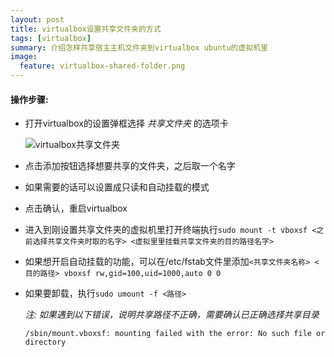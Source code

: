 ```yaml
---
layout: post
title: virtualbox设置共享文件夹的方式
tags: [virtualbox]
summary: 介绍怎样共享宿主主机文件夹到virtualbox ubuntu的虚拟机里
image:
  feature: virtualbox-shared-folder.png
---
```


#### 操作步骤:
* 打开virtualbox的设置弹框选择 *共享文件夹* 的选项卡

   ![virtualbox共享文件夹]({{site.baseurl}}/images/virtualbox-shared-folder.png)

* 点击添加按钮选择想要共享的文件夹，之后取一个名字

* 如果需要的话可以设置成只读和自动挂载的模式

* 点击确认，重启virtualbox

* 进入到刚设置共享文件夹的虚拟机里打开终端执行`sudo mount -t vboxsf <之前选择共享文件夹时取的名字> <虚拟里里挂载共享文件夹的目的路径名字>`

* 如果想开启自动挂载的功能，可以在/etc/fstab文件里添加`<共享文件夹名称> <目的路径> vboxsf rw,gid=100,uid=1000,auto 0 0`

* 如果要卸载，执行`sudo umount -f <路径>`

  *注:* _如果遇到以下错误，说明共享路径不正确，需要确认已正确选择共享目录_

  <!--lang: bash-->
  ```
  /sbin/mount.vboxsf: mounting failed with the error: No such file or directory
  ```
